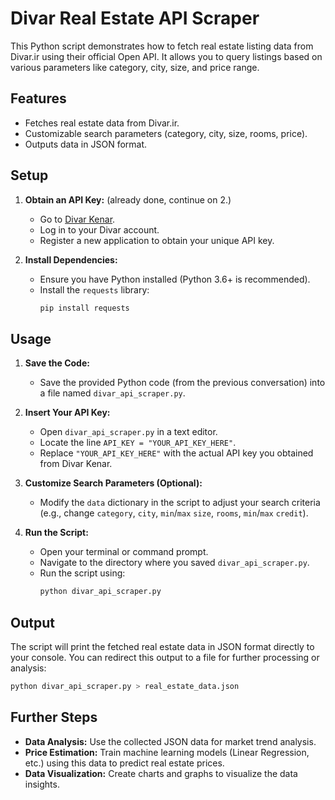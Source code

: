 # Divar Real Estate API Scraper

This Python script demonstrates how to fetch real estate listing data from Divar.ir using their official Open API. It allows you to query listings based on various parameters like category, city, size, and price range.

## Features

*   Fetches real estate data from Divar.ir.
*   Customizable search parameters (category, city, size, rooms, price).
*   Outputs data in JSON format.

## Setup

1.  **Obtain an API Key:** (already done, continue on 2.)
    *   Go to [Divar Kenar](https://divar.ir/kenar/management/apps/create). 
    *   Log in to your Divar account.
    *   Register a new application to obtain your unique API key.

2.  **Install Dependencies:**
    *   Ensure you have Python installed (Python 3.6+ is recommended).
    *   Install the `requests` library:
        ```bash
        pip install requests
        ```

## Usage

1.  **Save the Code:**
    *   Save the provided Python code (from the previous conversation) into a file named `divar_api_scraper.py`.

2.  **Insert Your API Key:**
    *   Open `divar_api_scraper.py` in a text editor.
    *   Locate the line `API_KEY = "YOUR_API_KEY_HERE"`.
    *   Replace `"YOUR_API_KEY_HERE"` with the actual API key you obtained from Divar Kenar.

3.  **Customize Search Parameters (Optional):**
    *   Modify the `data` dictionary in the script to adjust your search criteria (e.g., change `category`, `city`, `min`/`max` `size`, `rooms`, `min`/`max` `credit`).

4.  **Run the Script:**
    *   Open your terminal or command prompt.
    *   Navigate to the directory where you saved `divar_api_scraper.py`.
    *   Run the script using:
        ```bash
        python divar_api_scraper.py
        ```

## Output

The script will print the fetched real estate data in JSON format directly to your console. You can redirect this output to a file for further processing or analysis:

```bash
python divar_api_scraper.py > real_estate_data.json
```

## Further Steps

*   **Data Analysis:** Use the collected JSON data for market trend analysis.
*   **Price Estimation:** Train machine learning models (Linear Regression, etc.) using this data to predict real estate prices.
*   **Data Visualization:** Create charts and graphs to visualize the data insights.